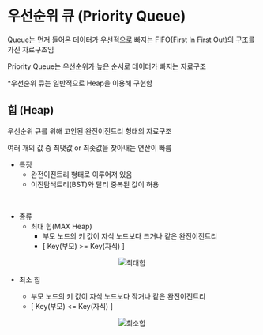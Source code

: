 # 우선순위 큐 (Priority Queue)
Queue는 먼저 들어온 데이터가 우선적으로 빠지는 FIFO(First In First Out)의 구조를 가진 자료구조임

Priority Queue는 우선순위가 높은 순서로 데이터가 빠지는 자료구조

*우선순위 큐는 일반적으로 Heap을 이용해 구현함

## 힙 (Heap)
우선순위 큐를 위해 고안된 완전이진트리 형태의 자료구조

여러 개의 값 중 최댓값 or 최솟값을 찾아내는 연산이 빠름

- 특징
  + 완전이진트리 형태로 이루어져 있음
  + 이진탐색트리(BST)와 달리 중복된 값이 허용

<br>

- 종류
  + 최대 힙(MAX Heap)
    * 부모 노드의 키 값이 자식 노드보다 크거나 같은 완전이진트리
    * [ Key(부모) >= Key(자식) ]
 
<div align = "center">
  
  ![최대힙](https://user-images.githubusercontent.com/71704350/152285160-f3d75fe0-45ab-4535-9002-1b4516cbc2a1.png)
  
</div>

  + 최소 힙<MIN Heap>
    * 부모 노드의 키 값이 자식 노드보다 작거나 같은 완전이진트리
    * [ Key(부모) <= Key(자식) ]
                         
<div align = "center">
  
  ![최소힙](https://user-images.githubusercontent.com/71704350/152285299-ff37cceb-11d0-4e8c-b7cc-f0bc1493b698.png)
  
</div>

